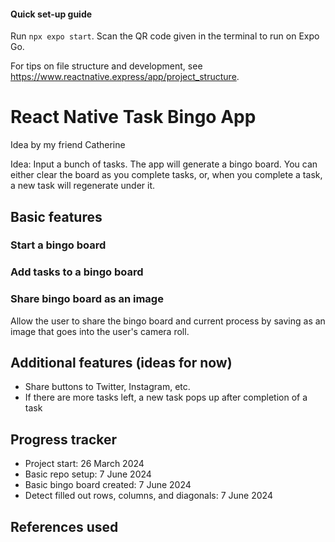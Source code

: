 ﻿#### Quick set-up guide

Run `npx expo start`. Scan the QR code given in the terminal to run on Expo Go.

For tips on file structure and development, see https://www.reactnative.express/app/project_structure.

# React Native Task Bingo App

Idea by my friend Catherine

Idea: Input a bunch of tasks. The app will generate a bingo board. You can either clear the board as you complete tasks, or, when you complete a task, a new task will regenerate under it.

## Basic features

### Start a bingo board

### Add tasks to a bingo board

### Share bingo board as an image
Allow the user to share the bingo board and current process by saving as an image that goes into the user's camera roll.

## Additional features (ideas for now)

* Share buttons to Twitter, Instagram, etc.
* If there are more tasks left, a new task pops up after completion of a task

## Progress tracker

* Project start: 26 March 2024
* Basic repo setup: 7 June 2024
* Basic bingo board created: 7 June 2024
* Detect filled out rows, columns, and diagonals: 7 June 2024

## References used
